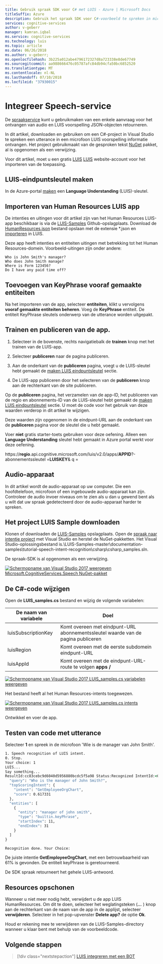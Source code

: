 ```yaml
---
title: Gebruik spraak SDK voor C# met LUIS - Azure | Microsoft Docs
titleSuffix: Azure
description: Gebruik het spraak SDK voor C#-voorbeeld te spreken in microfoon en LUIS-voorspellingen intentie en entiteiten geretourneerd.
services: cognitive-services
author: v-geberr
manager: kamran.iqbal
ms.service: cognitive-services
ms.technology: luis
ms.topic: article
ms.date: 06/26/2018
ms.author: v-geberr;
ms.openlocfilehash: 3b225a012abe4796172327d8a723338e8de67749
ms.sourcegitcommit: aa988666476c05787afc84db94cfa50bc6852520
ms.translationtype: MT
ms.contentlocale: nl-NL
ms.lasthandoff: 07/10/2018
ms.locfileid: "37930015"
---
```

# <a name="integrate-speech-service"></a>Integreer Speech-service
De [spraakservice](https://docs.microsoft.com/azure/cognitive-services/Speech-Service/) kunt u gebruikmaken van een enkele aanvraag voor het ontvangen van audio en LUIS voorspelling JSON-objecten retourneren.

In dit artikel, downloaden en gebruiken om een C#-project in Visual Studio te spreken een utterance in een microfoon LUIS voorspelling informatie ontvangen. Het project gebruikmaakt van de gesproken tekst [NuGet](https://www.nuget.org/packages/Microsoft.CognitiveServices.Speech/) pakket, al is opgenomen als een verwijzing. 

Voor dit artikel, moet u een gratis [LUIS] [ LUIS] website-account voor het importeren van de toepassing.

## <a name="create-luis-endpoint-key"></a>LUIS-eindpuntsleutel maken
In de Azure-portal [maken](luis-how-to-azure-subscription.md#create-luis-endpoint-key) een **Language Understanding** (LUIS)-sleutel. 

## <a name="import-human-resources-luis-app"></a>Importeren van Human Resources LUIS app
De intenties en uitingen voor dit artikel zijn van het Human Resources LUIS-app beschikbaar is via de [LUIS-Samples](https://github.com/Microsoft/LUIS-Samples) Github-opslagplaats. Download de [HumanResources.json](https://github.com/Microsoft/LUIS-Samples/blob/master/documentation-samples/quickstarts/HumanResources.json) bestand opslaan met de extensie *.json en [importeren](luis-how-to-start-new-app.md#import-new-app) in LUIS. 

Deze app heeft intenties en entiteiten uitingen met betrekking tot het Human Resources-domein. Voorbeeld-uitingen zijn onder andere:

```
Who is John Smith's manager?
Who does John Smith manage?
Where is Form 123456?
Do I have any paid time off?
```

## <a name="add-keyphrase-prebuilt-entity"></a>Toevoegen van KeyPhrase vooraf gemaakte entiteiten
Na het importeren van de app, selecteer **entiteiten**, klikt u vervolgens **vooraf gemaakte entiteiten beheren**. Voeg de **KeyPhrase** entiteit. De entiteit KeyPhrase sleutels onderwerp van de utterance worden uitgepakt.

## <a name="train-and-publish-the-app"></a>Trainen en publiceren van de app.
1. Selecteer in de bovenste, rechts navigatiebalk de **trainen** knop met het trainen van de LUIS-app.

2. Selecteer **publiceren** naar de pagina publiceren. 

3. Aan de onderkant van de **publiceren** pagina, voegt u de LUIS-sleutel hebt gemaakt de [maken LUIS eindpuntsleutel](#create-luis-endpoint-key) sectie.

4. De LUIS-app publiceren door het selecteren van de **publiceren** knop aan de rechterkant van de site publiceren. 

  Op de **publiceren** pagina, het verzamelen van de app-ID, het publiceren van de regio en abonnements-ID van de LUIS-sleutel hebt gemaakt de [maken LUIS eindpuntsleutel](#create-luis-endpoint-key) sectie. U moet de code voor het gebruik van deze waarden verderop in dit artikel te wijzigen. 

  Deze waarden zijn opgenomen in de eindpunt-URL aan de onderkant van de **publiceren** pagina voor de sleutel die u hebt gemaakt. 
  
  Voer **niet** gratis starter-toets gebruiken voor deze oefening. Alleen een **Language Understanding** sleutel hebt gemaakt in Azure portal werkt voor deze oefening. 

  https://**regio**.api.cognitive.microsoft.com/luis/v2.0/apps/**APPID**?-abonnementssleutel =**LUISKEY**& q =

## <a name="audio-device"></a>Audio-apparaat
In dit artikel wordt de audio-apparaat op uw computer. Die een hoofdtelefoon, microfoon of een ingebouwde audio-apparaat kan zijn. Controleer de audio invoer niveaus om te zien als u dan u gewend bent als u wilt dat uw spraak gedetecteerd door de audio-apparaat harder te spreken. 

## <a name="download-the-luis-sample-project"></a>Het project LUIS Sample downloaden
 Klonen of downloaden de [LUIS-Samples](https://github.com/Microsoft/LUIS-Samples) opslagplaats. Open de [spraak naar intentie project](https://github.com/Microsoft/LUIS-Samples/tree/master/documentation-samples/tutorial-speech-intent-recognition) met Visual Studio en herstel de NuGet-pakketten. Het Visual Studio-oplossingsbestand is.\LUIS-Samples-master\documentation-samples\tutorial-speech-intent-recognition\csharp\csharp_samples.sln.

De spraak-SDK is al opgenomen als een verwijzing. 

[![](./media/luis-tutorial-speech-to-intent/nuget-package.png "Schermopname van Visual Studio 2017 weergeven Microsoft.CognitiveServices.Speech NuGet-pakket")](./media/luis-tutorial-speech-to-intent/nuget-package.png#lightbox)

## <a name="modify-the-c-code"></a>De C#-code wijzigen
Open de **LUIS_samples.cs** bestand en wijzig de volgende variabelen:

|De naam van variabele|Doel|
|--|--|
|luisSubscriptionKey|Komt overeen met eindpunt-URL abonnementssleutel waarde van de pagina publiceren|
|luisRegion|Komt overeen met de eerste subdomein eindpunt-URL|
|luisAppId|Komt overeen met de eindpunt-URL-route te volgen **apps /**|

[![](./media/luis-tutorial-speech-to-intent/change-variables.png "Schermopname van Visual Studio 2017 LUIS_samples.cs variabelen weergeven")](./media/luis-tutorial-speech-to-intent/change-variables.png#lightbox)

Het bestand heeft al het Human Resources-intents toegewezen.

[![](./media/luis-tutorial-speech-to-intent/intents.png "Schermopname van Visual Studio 2017 LUIS_samples.cs intents weergeven")](./media/luis-tutorial-speech-to-intent/intents.png#lightbox)

Ontwikkel en voer de app. 

## <a name="test-code-with-utterance"></a>Testen van code met utterance
Selecteer **1** en spreek in de microfoon 'Wie is de manager van John Smith'.

```cmd
1. Speech recognition of LUIS intent.
0. Stop.
Your choice: 1
LUIS...
Say something...
ResultId:cc83cebc9d6040d5956880bcdc5f5a98 Status:Recognized IntentId:<GetEmployeeOrgChart> Recognized text:<Who is the manager of John Smith?> Recognized Json:{"DisplayText":"Who is the manager of John Smith?","Duration":25700000,"Offset":9200000,"RecognitionStatus":"Success"}. LanguageUnderstandingJson:{
  "query": "Who is the manager of John Smith?",
  "topScoringIntent": {
    "intent": "GetEmployeeOrgChart",
    "score": 0.617331
  },
  "entities": [
    {
      "entity": "manager of john smith",
      "type": "builtin.keyPhrase",
      "startIndex": 11,
      "endIndex": 31
    }
  ]
}

Recognition done. Your Choice:

```

De juiste intentie **GetEmployeeOrgChart**, met een betrouwbaarheid van 61% is gevonden. De entiteit keyPhrase is geretourneerd. 

De SDK spraak retourneert het gehele LUIS-antwoord. 

## <a name="clean-up-resources"></a>Resources opschonen
Wanneer u niet meer nodig hebt, verwijdert u de app LUIS HumanResources. Om dit te doen, selecteer het weglatingsteken (***...*** ) knop aan de rechterkant van de naam van de app in de applijst, selecteer **verwijderen**. Selecteer in het pop-upvenster **Delete app?** de optie **Ok**.

Houd er rekening mee te verwijderen van de LUIS-Samples-directory wanneer u klaar bent met behulp van de voorbeeldcode.

## <a name="next-steps"></a>Volgende stappen

> [!div class="nextstepaction"]
> [LUIS integreren met een BOT](luis-csharp-tutorial-build-bot-framework-sample.md)

[LUIS]: https://docs.microsoft.com/azure/cognitive-services/luis/luis-reference-regions#luis-website